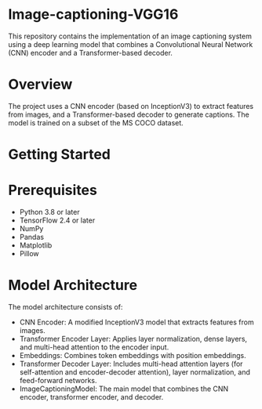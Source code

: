 # Image-captioning-VGG16

This repository contains the implementation of an image captioning system using a deep learning model that combines a Convolutional Neural Network (CNN) encoder and a Transformer-based decoder.

# Overview
The project uses a CNN encoder (based on InceptionV3) to extract features from images, and a Transformer-based decoder to generate captions. The model is trained on a subset of the MS COCO dataset.

# Getting Started
# Prerequisites
- Python 3.8 or later
- TensorFlow 2.4 or later
- NumPy
- Pandas
- Matplotlib
- Pillow
# Model Architecture
The model architecture consists of:

- CNN Encoder: A modified InceptionV3 model that extracts features from images.
- Transformer Encoder Layer: Applies layer normalization, dense layers, and multi-head attention to the encoder input.
- Embeddings: Combines token embeddings with position embeddings.
- Transformer Decoder Layer: Includes multi-head attention layers (for self-attention and encoder-decoder attention), layer normalization, and feed-forward networks.
- ImageCaptioningModel: The main model that combines the CNN encoder, transformer encoder, and decoder.
